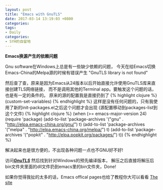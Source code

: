 ```yaml
---
layout: post
title: "Emacs with GnuTLS"
date: 2017-03-14 13:19:03 +0800
categories:
tags:
- Daily
categories:
- SYH的自留地
---
```


**Emacs换源产生的依赖问题**

Gnu software在Windows上总是有一些缺少依赖的问题，
今天在给Emacs切换Emacs-China的Melpa源的时候有错误产生 "GnuTLS library is not found"

然后查了查，原来是因为Emacs从24版本以后开始直接允许使用GnuTLS库来直接创建TLS网络链接，
而不是调用其他的Terminal app。要触发这个问题的话，也是有一定的条件的。
原来的源的配置我是直接扔到了
{% highlight clojure %}
(custom-set-variables)
{% endhighlight %}
这样是没有任何问题的，只有我使用了新的init-packages.el之后这个问题才会出现
(源配置移动到packages-list到这个文件)
{% highlight clojure %}
(when (>= emacs-major-version 24)
  (require 'package)
  (add-to-list 'package-archives '("gnu" . "http://elpa.emacs-china.org/gnu/") t)
  (add-to-list 'package-archives '("melpa" . "http://elpa.emacs-china.org/melpa/") t)
  (add-to-list 'package-archives '("popkit" . "http://elpa.popkit.org/packages/") t))
{% endhighlight %}

解决起来也是很方便的，不出现各种问题一点也不GNU好不好!

访问[***GnuTLS***](http://www.gnutls.org/download.html) 然后找到针对Windows的预先编译版本，
解压之后直接将解压后bin文件夹里面的dll文件扔到emacs里的bin文件夹，Done!

如果你觉得我扯的太多的话，Emacs offical pages也给了教程你大可以看看
[The site](https://www.gnu.org/software/emacs/manual/html_mono/emacs-gnutls.html)